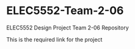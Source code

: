 # ELEC5552-Team-2-06
ELEC5552 Design Project Team 2-06 Repository

This is the required link for the project
